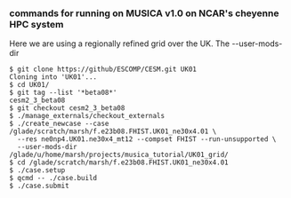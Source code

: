 ### commands for running on MUSICA v1.0 on NCAR's cheyenne HPC system
Here we are using a regionally refined grid over the UK. The --user-mods-dir
```
$ git clone https://github/ESCOMP/CESM.git UK01
Cloning into 'UK01'...
$ cd UK01/
$ git tag --list '*beta08*'
cesm2_3_beta08
$ git checkout cesm2_3_beta08
$ ./manage_externals/checkout_externals
$ ./create_newcase --case /glade/scratch/marsh/f.e23b08.FHIST.UK01_ne30x4.01 \
  --res ne0np4.UK01.ne30x4_mt12 --compset FHIST --run-unsupported \
  --user-mods-dir /glade/u/home/marsh/projects/musica_tutorial/UK01_grid/
$ cd /glade/scratch/marsh/f.e23b08.FHIST.UK01_ne30x4.01
$ ./case.setup
$ qcmd -- ./case.build
$ ./case.submit
```

